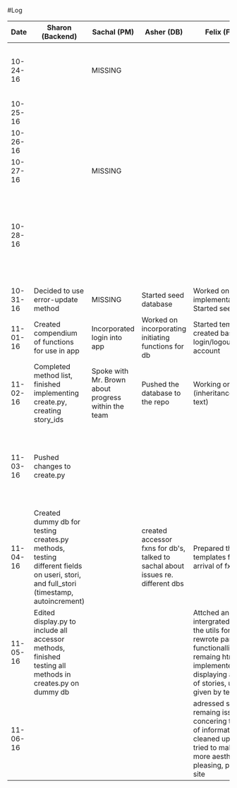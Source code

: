 #Log

| Date|Sharon (Backend)|Sachal (PM)|Asher (DB)|Felix (Frontend)|Total|
| --- |----|----|----|----|----|
|10-24-16||MISSING|||Submitted V1 of blog, Presented to class, received comments|
|10-25-16||||||
|10-26-16||||||
|10-27-16||MISSING|||Worked on design documents|
|10-28-16|||||Exchanged design documents with other students, Revised design documents and reviewed comments|
|10-31-16|Decided to use error-update method|MISSING|Started seed database|Worked on revising implementation, Started seed data||
|11-01-16|Created compendium of functions for use in app| Incorporated login into app|Worked on incorporating initiating functions for db| Started templates + created basic login/logout/make account||
|11-02-16|Completed method list, finished implementing create.py, creating story_ids|Spoke with Mr. Brown about progress within the team  |Pushed the database to the repo |Working on Jinja2 (inheritance+displaying text)||
|11-03-16|Pushed changes to create.py||||Worked on presenting stories, eidtied fxns in display, added parameters to login/logout|
|11-04-16|Created dummy db for testing creates.py methods, testing different fields on useri, stori, and full_stori (timestamp, autoincrement)||created accessor fxns for db's, talked to sachal about issues re. different dbs|Prepared the various templates for the arrival of fxns|
|11-05-16|Edited display.py to include all accessor methods, finished testing all methods in creates.py on dummy db|||Attched and intergrated the fxns i the utils forlder, rewrote parts for functionallity, wrote the remaing html file, implemented editing, displaying and creating of stories, using fxns given by team in utils|
|11-06-16||||adressed some remaing issues, concering the displaing of information, tested, cleaned up the html, tried to make the iste more aesthitically pleasing, populated the site||
